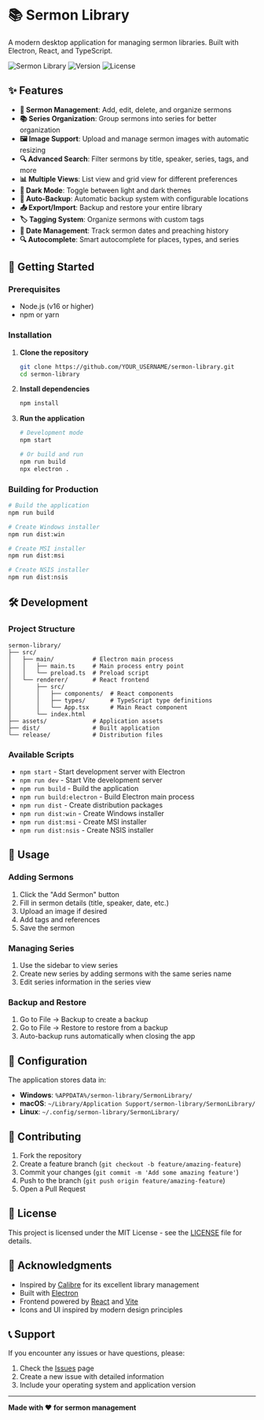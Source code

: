# 📚 Sermon Library

A modern desktop application for managing sermon libraries. Built with Electron, React, and TypeScript.

![Sermon Library](https://img.shields.io/badge/Electron-React-TypeScript-blue)
![Version](https://img.shields.io/badge/version-1.0.0-green)
![License](https://img.shields.io/badge/license-MIT-yellow)

## ✨ Features

- **📖 Sermon Management**: Add, edit, delete, and organize sermons
- **📚 Series Organization**: Group sermons into series for better organization
- **🖼️ Image Support**: Upload and manage sermon images with automatic resizing
- **🔍 Advanced Search**: Filter sermons by title, speaker, series, tags, and more
- **📊 Multiple Views**: List view and grid view for different preferences
- **🌙 Dark Mode**: Toggle between light and dark themes
- **💾 Auto-Backup**: Automatic backup system with configurable locations
- **📤 Export/Import**: Backup and restore your entire library
- **🏷️ Tagging System**: Organize sermons with custom tags
- **📅 Date Management**: Track sermon dates and preaching history
- **🔍 Autocomplete**: Smart autocomplete for places, types, and series

## 🚀 Getting Started

### Prerequisites

- Node.js (v16 or higher)
- npm or yarn

### Installation

1. **Clone the repository**
   ```bash
   git clone https://github.com/YOUR_USERNAME/sermon-library.git
   cd sermon-library
   ```

2. **Install dependencies**
   ```bash
   npm install
   ```

3. **Run the application**
   ```bash
   # Development mode
   npm start
   
   # Or build and run
   npm run build
   npx electron .
   ```

### Building for Production

```bash
# Build the application
npm run build

# Create Windows installer
npm run dist:win

# Create MSI installer
npm run dist:msi

# Create NSIS installer
npm run dist:nsis
```

## 🛠️ Development

### Project Structure

```
sermon-library/
├── src/
│   ├── main/           # Electron main process
│   │   ├── main.ts     # Main process entry point
│   │   └── preload.ts  # Preload script
│   └── renderer/       # React frontend
│       ├── src/
│       │   ├── components/  # React components
│       │   ├── types/       # TypeScript type definitions
│       │   └── App.tsx      # Main React component
│       └── index.html
├── assets/             # Application assets
├── dist/               # Built application
└── release/            # Distribution files
```

### Available Scripts

- `npm start` - Start development server with Electron
- `npm run dev` - Start Vite development server
- `npm run build` - Build the application
- `npm run build:electron` - Build Electron main process
- `npm run dist` - Create distribution packages
- `npm run dist:win` - Create Windows installer
- `npm run dist:msi` - Create MSI installer
- `npm run dist:nsis` - Create NSIS installer

## 📱 Usage

### Adding Sermons
1. Click the "Add Sermon" button
2. Fill in sermon details (title, speaker, date, etc.)
3. Upload an image if desired
4. Add tags and references
5. Save the sermon

### Managing Series
1. Use the sidebar to view series
2. Create new series by adding sermons with the same series name
3. Edit series information in the series view

### Backup and Restore
1. Go to File → Backup to create a backup
2. Go to File → Restore to restore from a backup
3. Auto-backup runs automatically when closing the app

## 🔧 Configuration

The application stores data in:
- **Windows**: `%APPDATA%/sermon-library/SermonLibrary/`
- **macOS**: `~/Library/Application Support/sermon-library/SermonLibrary/`
- **Linux**: `~/.config/sermon-library/SermonLibrary/`

## 🤝 Contributing

1. Fork the repository
2. Create a feature branch (`git checkout -b feature/amazing-feature`)
3. Commit your changes (`git commit -m 'Add some amazing feature'`)
4. Push to the branch (`git push origin feature/amazing-feature`)
5. Open a Pull Request

## 📄 License

This project is licensed under the MIT License - see the [LICENSE](LICENSE) file for details.

## 🙏 Acknowledgments

- Inspired by [Calibre](https://calibre-ebook.com/) for its excellent library management
- Built with [Electron](https://www.electronjs.org/)
- Frontend powered by [React](https://reactjs.org/) and [Vite](https://vitejs.dev/)
- Icons and UI inspired by modern design principles

## 📞 Support

If you encounter any issues or have questions, please:
1. Check the [Issues](https://github.com/YOUR_USERNAME/sermon-library/issues) page
2. Create a new issue with detailed information
3. Include your operating system and application version

---

**Made with ❤️ for sermon management**